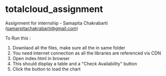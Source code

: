 # totalcloud_assignment
Assignment for internship - Samapita Chakrabarti (samarpitachakrabarti@gmail.com)

To Run this : 
1. Downlaod all the files, make sure all the in same folder
2. You need internet connection as all the libraries are referenced vis CDN
3. Open index.html in browser
4. This should display a table and a "Check Availability" button
5. Click the button to load the chart
